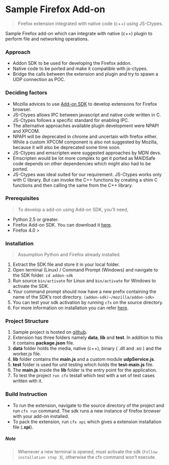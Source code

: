 # Sample Firefox Add-on
> Firefox extension integrated with native code (c++) using JS-Ctypes.

Sample Firefox add-on which can integrate with native (c++) plugin to perform file and networking operations.

### Approach
* Addon SDK to be used for developing the Firefox addon.
* Native code to be ported and make it compatible with js-ctypes.
* Bridge the calls between the extension and plugin and try to spawn a UDP connection as POC.

### Deciding factors
* Mozilla advices to use [Add-on SDK](https://developer.mozilla.org/en-US/Add-ons) to develop extensions for Firefox browser.
* JS-Ctypes allows IPC between javascript and native code written in C. JS-Ctypes follows a specific standard for enabling IPC.
* The alternative approaches available plugin development were NPAPI and XPCOM. 
* NPAPI will be deprecated in chrome and uncertain with firefox either. While a custom XPCOM component is also not suggested by Mozilla, because it will also be deprecated some time soon.
* JS-Ctypes and emscripten were suggested approaches by MDN devs.
* Emscripten would be lot more complex to get it ported as MAIDSafe code depends on other dependencies which might also had to be ported.
* JS-Ctypes was ideal suited for our requirement. JS-Ctypes works only with C library. But can invoke the C++ functions by creating a shim C functions and then calling the same from the C++ library.


### Prerequisites
> To develop a add-on using Add-on SDK, you’ll need,
* Python 2.5 or greater.
* Firefox Add-on SDK. You can download it [here](https://developer.mozilla.org/en-US/Add-ons/SDK/Tutorials/Installation).
* Firefox 4.0 >

### Installation
> Assumption Python and Firefox already installed.

1. Extract the SDK file and store it in your local folder.
2. Open terminal (Linux) / Command Prompt (Windows) and navigate to the SDK folder. `cd addon-sdk`
3. Run source `bin/activate` for Linux and `bin/activate` for Windows to activate the SDK.
4. Your command prompt should now have a new prefix containing the name of the SDK’s root directory. `(addon-sdk)~/mozilla/addon-sdk>`
5. You can test your sdk activation by running `cfx` on the source directory.
6. For more information on installation you can refer [here](https://developer.mozilla.org/en-US/Add-ons/SDK/Tutorials/Installation).

### Project Structure
1. Sample project is hosted on [github](https://github.com/shankar2105/maidsafe_firefox_addon).
2. Extension has three folders namely __data__, __lib__ and __test__. In addition to this it contains __package.json__ file.
3. __data__ folder holds the media, native (c++), binary ( .dll and .so ) and the worker.js file.
4. __lib__ folder contains the __main.js__ and a custom module __udpService.js__.
5. __test__ folder is used for unit testing which holds the __test-main.js__ file.
6. The __main.js__ inside the __lib__ folder is the entry point for the application.
7. To test the project `run cfx` testall which test with a set of test cases written with it.

### Build Instruction
* To run the extension, navigate to the source directory of the project and run `cfx run` command. The sdk runs a new instance of firefox browser with your add-on installed.
* To pack the extension, run `cfx xpi` which gives a extension installation file (__.xpi__).

##### _Note_
> Whenever a new terminal is opened, must activate the sdk (`Follow installation step 3`), otherwise the cfx command won’t execute.
